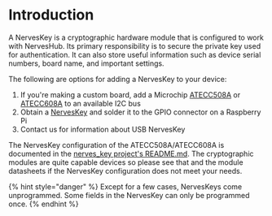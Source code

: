# Introduction

A NervesKey is a cryptographic hardware module that is configured to work with NervesHub. Its primary responsibility is to secure the private key used for authentication. It can also store useful information such as device serial numbers, board name, and important settings.

The following are options for adding a NervesKey to your device:

1. If you're making a custom board, add a Microchip [ATECC508A](https://octopart.com/search?q=atecc508a) or [ATECC608A](https://octopart.com/search?q=atecc608a) to an available I2C bus
2. Obtain a [NervesKey](https://www.tindie.com/products/troodonsw/nerveskey/) and solder it to the GPIO connector on a Raspberry Pi
3. Contact us for information about USB NervesKey

The NervesKey configuration of the ATECC508A/ATECC608A is documented in the [nerves\_key project's README.md](https://github.com/nerves-hub/nerves_key#atecc508a-configuration). The cryptographic modules are quite capable devices so please see that and the module datasheets if the NervesKey configuration does not meet your needs.

{% hint style="danger" %}
Except for a few cases, NervesKeys come unprogrammed. Some fields in the NervesKey can only be programmed once.
{% endhint %}

